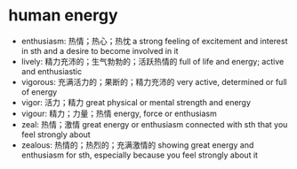 # human energy

- enthusiasm: 热情；热心；热忱 a strong feeling of excitement and interest in sth and a desire to become involved in it
- lively: 精力充沛的；生气勃勃的；活跃热情的 full of life and energy; active and enthusiastic
- vigorous: 充满活力的；果断的；精力充沛的 very active, determined or full of energy
- vigor: 活力；精力 great physical or mental strength and energy
- vigour: 精力；力量；热情 energy, force or enthusiasm
- zeal: 热情；激情 great energy or enthusiasm connected with sth that you feel strongly about
- zealous: 热情的；热烈的；充满激情的 showing great energy and enthusiasm for sth, especially because you feel strongly about it
